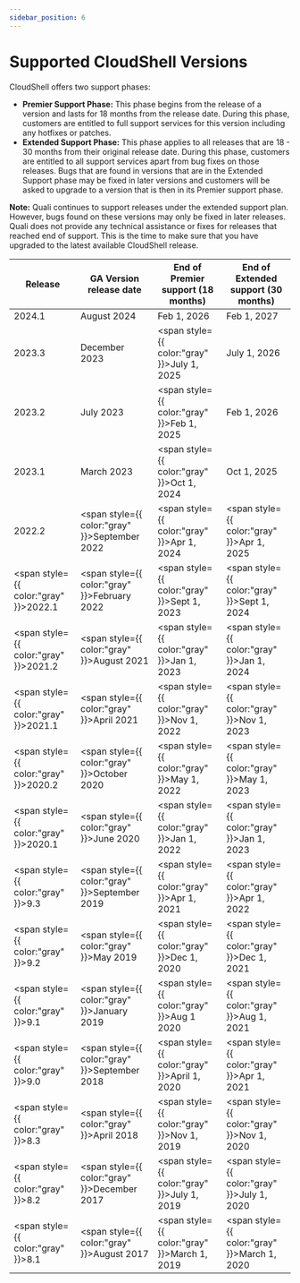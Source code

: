 ```yaml
---
sidebar_position: 6
---
```


Supported CloudShell Versions
=============================

CloudShell offers two support phases:

*   **Premier Support Phase:** This phase begins from the release of a version and lasts for 18 months from the release date. During this phase, customers are entitled to full support services for this version including any hotfixes or patches.
*   **Extended Support Phase:** This phase applies to all releases that are 18 - 30 months from their original release date. During this phase, customers are entitled to all support services apart from bug fixes on those releases. Bugs that are found in versions that are in the Extended Support phase may be fixed in later versions and customers will be asked to upgrade to a version that is then in its Premier support phase.

**Note:** Quali continues to support releases under the extended support plan. However, bugs found on these versions may only be fixed in later releases. Quali does not provide any technical assistance or fixes for releases that reached end of support. This is the time to make sure that you have upgraded to the latest available CloudShell release.

| Release | GA Version release date | End of Premier support (18 months) | End of Extended support (30 months) |
| --- | --- | --- | --- |
| 2024.1 | August 2024 | Feb 1, 2026 | Feb 1, 2027 |
| 2023.3 | December 2023 | <span style={{ color:"gray" }}>July 1, 2025</span> | July 1, 2026 |
| 2023.2 | July 2023 | <span style={{ color:"gray" }}>Feb 1, 2025</span> | Feb 1, 2026 |
| 2023.1 | March 2023 | <span style={{ color:"gray" }}>Oct 1, 2024</span> | Oct 1, 2025 |
| 2022.2 | <span style={{ color:"gray" }}>September 2022</span> | <span style={{ color:"gray" }}>Apr 1, 2024</span> | <span style={{ color:"gray" }}>Apr 1, 2025</span> |
| <span style={{ color:"gray" }}>2022.1</span> | <span style={{ color:"gray" }}>February 2022</span> | <span style={{ color:"gray" }}>Sept 1, 2023</span> | <span style={{ color:"gray" }}>Sept 1, 2024</span> |
| <span style={{ color:"gray" }}>2021.2</span> | <span style={{ color:"gray" }}>August 2021</span> | <span style={{ color:"gray" }}>Jan 1, 2023</span> | <span style={{ color:"gray" }}>Jan 1, 2024</span> |
| <span style={{ color:"gray" }}>2021.1</span> | <span style={{ color:"gray" }}>April 2021</span> | <span style={{ color:"gray" }}>Nov 1, 2022</span> | <span style={{ color:"gray" }}>Nov 1, 2023</span> |
| <span style={{ color:"gray" }}>2020.2</span> | <span style={{ color:"gray" }}>October 2020</span> | <span style={{ color:"gray" }}>May 1, 2022</span> | <span style={{ color:"gray" }}>May 1, 2023</span> |
| <span style={{ color:"gray" }}>2020.1</span> | <span style={{ color:"gray" }}>June 2020</span> | <span style={{ color:"gray" }}>Jan 1, 2022</span> | <span style={{ color:"gray" }}>Jan 1, 2023</span> |
| <span style={{ color:"gray" }}>9.3</span> | <span style={{ color:"gray" }}>September 2019</span> | <span style={{ color:"gray" }}>Apr 1, 2021</span> | <span style={{ color:"gray" }}>Apr 1, 2022</span> |
| <span style={{ color:"gray" }}>9.2</span> | <span style={{ color:"gray" }}>May 2019</span> | <span style={{ color:"gray" }}>Dec 1, 2020</span> | <span style={{ color:"gray" }}>Dec 1, 2021</span> |
| <span style={{ color:"gray" }}>9.1</span> | <span style={{ color:"gray" }}>January 2019</span> | <span style={{ color:"gray" }}>Aug 1 2020</span> | <span style={{ color:"gray" }}>Aug 1, 2021</span> |
| <span style={{ color:"gray" }}>9.0</span> | <span style={{ color:"gray" }}>September 2018</span> | <span style={{ color:"gray" }}>April 1, 2020</span> | <span style={{ color:"gray" }}>Apr 1, 2021</span> |
| <span style={{ color:"gray" }}>8.3</span> | <span style={{ color:"gray" }}>April 2018</span> | <span style={{ color:"gray" }}>Nov 1, 2019</span> | <span style={{ color:"gray" }}>Nov 1, 2020</span> |
| <span style={{ color:"gray" }}>8.2</span> | <span style={{ color:"gray" }}>December 2017</span> | <span style={{ color:"gray" }}>July 1, 2019</span> | <span style={{ color:"gray" }}>July 1, 2020</span> |
| <span style={{ color:"gray" }}>8.1</span> | <span style={{ color:"gray" }}>August 2017</span> | <span style={{ color:"gray" }}>March 1, 2019</span> | <span style={{ color:"gray" }}>March 1, 2020</span> |
